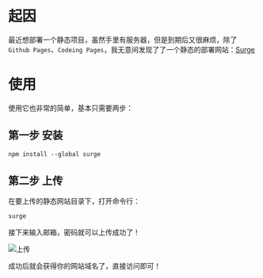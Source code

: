 # 起因

最近想部署一个静态项目，虽然手里有服务器，但是到期后又很麻烦，除了`Github Pages`、`Codeing Pages`，我无意间发现了了一个静态的部署网站：[Surge](https://surge.sh/)

# 使用

使用它也非常的简单，基本只需要两步：

## 第一步 安装

```html
npm install --global surge
```

## 第二步 上传

在要上传的静态网站目录下，打开命令行：

```html
surge
```

接下来输入邮箱，密码就可以上传成功了！

![上传](https://ask.qcloudimg.com/http-save/yehe-5837318/9gmfpa41pq.gif)

成功后就会获得你的网站域名了，直接访问即可！